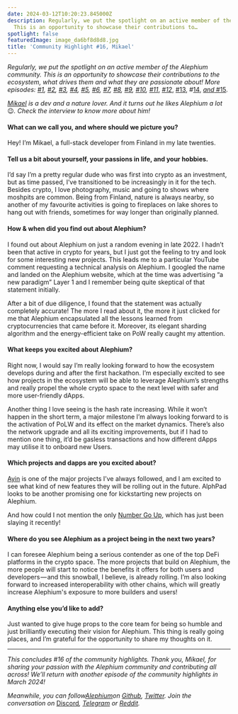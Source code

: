```yaml
---
date: 2024-03-12T10:20:23.845000Z
description: Regularly, we put the spotlight on an active member of the Alephium community.
  This is an opportunity to showcase their contributions to…
spotlight: false
featuredImage: image_da6bf8d8d8.jpg
title: 'Community Highlight #16, Mikael'
---
```


_Regularly, we put the spotlight on an active member of the Alephium community. This is an opportunity to showcase their contributions to the ecosystem, what drives them and what they are passionate about! More episodes:_ <a href="/news/post/community-highlight-wilhelm-k%C3%A4llstr%C3%B6m-aka-oracleuggla-81d3938c5692" ><em>#1</em></a>_,_ <a href="/news/post/community-highlight-cgi-bin-c102cc106f19" ><em>#2</em></a>_,_ <a href="/news/post/community-highlight-3-digdug-48a7ec868504" ><em>#3</em></a>_,_ <a href="/news/post/community-highlight-4-montail-e24fd88882a0" ><em>#4</em></a>_,_ <a href="/news/post/community-highlight-5-txn-71c4fd76ffe8" ><em>#5</em></a>_,_ <a href="/news/post/community-highlight-6-waldi-zkit-beats-37af1f6df3b8" ><em>#6</em></a>_,_ <a href="/news/post/community-highlight-7-oheka-13d8b4ae025e" ><em>#7</em></a>_,_ <a href="/news/post/community-highlight-8-jorge-438510785041" ><em>#8</em></a>_,_ <a href="/news/post/community-highlight-9-dzhemsh-a0a4a98a8489" ><em>#9</em></a>_,_ <a href="/news/post/community-highlight-10-lx-aka-lix-fde724cf8d81" ><em>#10</em></a>_,_ <a href="/news/post/community-highlight-11-dr-jekyll-165ab9a51880" ><em>#11</em></a>, <a href="/news/post/community-highlight-12-sam-a-k-a-energy45-610005a9219b" ><em>#12</em></a>, <a href="/news/post/community-highlight-13-ryan-5dbbeaf859e4" >#13</a>, \#<a href="/news/post/community-highlight-14-animalmanjan-da8fd051bc38" >14</a>, <a href="/news/post/community-highlight-15-yulius-aka-chris45-036ae41a8037" ><em>and</em> #15</a>_._

<a href="http://twitter.com/precursor_orb" ><em>Mikael</em></a> _is a dev and a nature lover. And it turns out he likes Alephium a lot_ 😉*. Check the interview to know more about him!*

#### **What can we call you, and where should we picture you?**

Hey! I’m Mikael, a full-stack developer from Finland in my late twenties.

#### **Tell us a bit about yourself, your passions in life, and your hobbies.**

I’d say I’m a pretty regular dude who was first into crypto as an investment, but as time passed, I’ve transitioned to be increasingly in it for the tech. Besides crypto, I love photography, music and going to shows where moshpits are common. Being from Finland, nature is always nearby, so another of my favourite activities is going to fireplaces on lake shores to hang out with friends, sometimes for way longer than originally planned.

#### **How & when did you find out about Alephium?**

I found out about Alephium on just a random evening in late 2022. I hadn’t been that active in crypto for years, but I just got the feeling to try and look for some interesting new projects. This leads me to a particular YouTube comment requesting a technical analysis on Alephium. I googled the name and landed on the Alephium website, which at the time was advertising “a new paradigm” Layer 1 and I remember being quite skeptical of that statement initially.

After a bit of due diligence, I found that the statement was actually completely accurate! The more I read about it, the more it just clicked for me that Alephium encapsulated all the lessons learned from cryptocurrencies that came before it. Moreover, its elegant sharding algorithm and the energy-efficient take on PoW really caught my attention.

#### **What keeps you excited about Alephium?**

Right now, I would say I’m really looking forward to how the ecosystem develops during and after the first hackathon. I’m especially excited to see how projects in the ecosystem will be able to leverage Alephium’s strengths and really propel the whole crypto space to the next level with safer and more user-friendly dApps.

Another thing I love seeing is the hash rate increasing. While it won’t happen in the short term, a major milestone I’m always looking forward to is the activation of PoLW and its effect on the market dynamics. There’s also the network upgrade and all its exciting improvements, but if I had to mention one thing, it’d be gasless transactions and how different dApps may utilise it to onboard new Users.

#### **Which projects and dapps are you excited about?**

<a href="http://ayin.app" >Ayin</a> is one of the major projects I’ve always followed, and I am excited to see what kind of new features they will be rolling out in the future. AlphPad looks to be another promising one for kickstarting new projects on Alephium.

And how could I not mention the only <a href="https://ngu.money/" >Number Go Up</a>, which has just been slaying it recently!

#### **Where do you see Alephium as a project being in the next two years?**

I can foresee Alephium being a serious contender as one of the top DeFi platforms in the crypto space. The more projects that build on Alephium, the more people will start to notice the benefits it offers for both users and developers — and this snowball, I believe, is already rolling. I’m also looking forward to increased interoperability with other chains, which will greatly increase Alephium's exposure to more builders and users!

#### **Anything else you’d like to add?**

Just wanted to give huge props to the core team for being so humble and just brilliantly executing their vision for Alephium. This thing is really going places, and I’m grateful for the opportunity to share my thoughts on it.

---

_This concludes \#16 of the community highlights. Thank you, Mikael, for sharing your passion with the Alephium community and contributing all across! We’ll return with another episode of the community highlights in March 2024!_

_Meanwhile, you can follow[Alephium](/)on_ <a href="https://github.com/alephium/" ><em>Github</em></a>_,_ <a href="https://twitter.com/alephium" ><em>Twitter</em></a>_. Join the conversation on_ [Discord](/discord)_,_ <a href="https://t.me/alephiumgroup" ><em>Telegram</em></a> _or_ <a href="https://www.reddit.com/r/alephium" ><em>Reddit</em></a>_._
